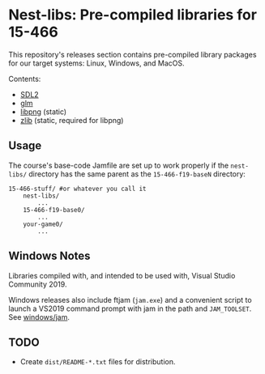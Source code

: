 # Nest-libs: Pre-compiled libraries for 15-466

This repository's releases section contains pre-compiled library packages for our target systems: Linux, Windows, and MacOS.

Contents:
 - [SDL2](http://libsdl.org/)
 - [glm](https://glm.g-truc.net/)
 - [libpng](http://www.libpng.org/pub/png/libpng.html) (static)
 - [zlib](http://www.zlib.net/) (static, required for libpng)

## Usage

The course's base-code Jamfile are set up to work properly if the `nest-libs/` directory has the same parent as the `15-466-f19-baseN` directory:

```
15-466-stuff/ #or whatever you call it
	nest-libs/
		...
	15-466-f19-base0/
		...
	your-game0/
		...
```

## Windows Notes

Libraries compiled with, and intended to be used with, Visual Studio Community 2019.

Windows releases also include ftjam (`jam.exe`) and a convenient script to launch a VS2019 command prompt with jam in the path and `JAM_TOOLSET`. See [windows/jam](windows/jam).

## TODO

 - Create `dist/README-*.txt` files for distribution.
